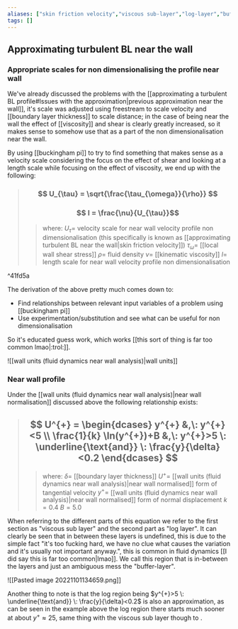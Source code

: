 ```yaml
---
aliases: ["skin friction velocity","viscous sub-layer","log-layer","buffer-layer"]
tags: []
---
```


## Approximating turbulent BL near the wall

### Appropriate scales for non dimensionalising the profile near wall

We've already discussed the problems with the [[approximating a turbulent BL profile#Issues with the approximation|previous approximation near the wall]], it's scale was adjusted using freestream to scale velocity and [[boundary layer thickness]] to scale distance; in the case of being near the wall the effect of [[viscosity]] and shear is clearly greatly increased, so it makes sense to somehow use that as a part of the non dimensionalisation near the wall.

By using [[buckingham pi]] to try to find something that makes sense as a velocity scale considering the focus on the effect of shear and looking at a length scale while focusing on the effect of viscosity, we end up with the following:

> ### $$ U_{\tau} = \sqrt{\frac{\tau_{\omega}}{\rho}} $$ 
> ### $$ l = \frac{\nu}{U_{\tau}}$$ 
>> where:
>> $U_{\tau}=$ velocity scale for near wall velocity profile non dimensionalisation (this specifically is known as [[approximating turbulent BL near the wall|skin friction velocity]])
>> $\tau_{\omega}=$ [[local wall shear stress]]
>> $\rho=$ fluid density
>> $\nu=$ [[kinematic viscosity]]
>> $l=$ length scale for near wall velocity profile non dimensionalisation

^41fd5a

The derivation of the above pretty much comes down to:
- Find relationships between relevant input variables of a problem using [[buckingham pi]]
- Use experimentation/substitution and see what can be useful for non dimensionalisation

So it's educated guess work, which works [[this sort of thing is far too common lmao|:trol:]].

![[wall units (fluid dynamics near wall analysis)|wall units]]

### Near wall profile

Under the [[wall units (fluid dynamics near wall analysis)|near wall normalisation]] discussed above the following relationship exists:

> ## $$ U^{+} = \begin{dcases} y^{+} &,\: y^{+}<5 \\ \frac{1}{k} \ln(y^{+})+B &,\: y^{+}>5 \: \underline{\text{and}} \: \frac{y}{\delta}<0.2 \end{dcases}  $$ 
>> where:
>> $\delta=$ [[boundary layer thickness]]
>> $U^{+}=$ [[wall units (fluid dynamics near wall analysis)|near wall normalised]] form of tangential velocity
>> $y^{+}=$ [[wall units (fluid dynamics near wall analysis)|near wall normalised]] form of normal displacement
>> $k=0.4$ 
>> $B=5.0$ 

When referring to the different parts of this equation we refer to the first section as "viscous sub layer" and the second part as "log layer". It can clearly be seen that in between these layers is undefined, this is due to the simple fact "it's too fucking hard, we have no clue what causes the variation and it's usually not important anyway.", this is common in fluid dynamics [[I did say this is far too common|lmao]]. We call this region that is in-between the layers and just an ambiguous mess the "buffer-layer".

![[Pasted image 20221101134659.png]]

Another thing to note is that the log region being $y^{+}>5 \: \underline{\text{and}} \: \frac{y}{\delta}<0.2$ is also an approximation, as can be seen in the example above the log region there starts much sooner at about $y^{+}\approx25$, same thing with the viscous sub layer though to .